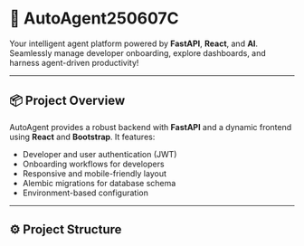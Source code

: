 # 🚀 AutoAgent250607C

Your intelligent agent platform powered by **FastAPI**, **React**, and **AI**.  
Seamlessly manage developer onboarding, explore dashboards, and harness agent-driven productivity!

---

## 📦 Project Overview

AutoAgent provides a robust backend with **FastAPI** and a dynamic frontend using **React** and **Bootstrap**. It features:

- Developer and user authentication (JWT)
- Onboarding workflows for developers
- Responsive and mobile-friendly layout
- Alembic migrations for database schema
- Environment-based configuration

---

## ⚙️ Project Structure
